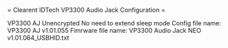 = Clearent IDTech VP3300 Audio Jack Configuration =

VP3300 AJ
Unencrypted
No need to extend sleep mode
Config file name: VP3300 AJ v1.01.055
Fimrware file name: VP3300 Audio Jack NEO v1.01.064_USBHID.txt
